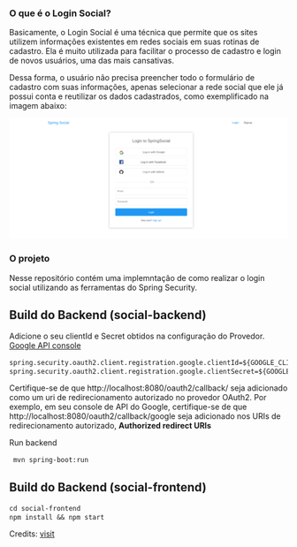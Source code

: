 ### O que é o Login Social?

Basicamente, o Login Social é uma técnica que permite que os sites utilizem informações existentes em redes sociais em suas rotinas de cadastro. Ela é muito utilizada para facilitar o processo de cadastro e login de novos usuários, uma das mais cansativas.

Dessa forma, o usuário não precisa preencher todo o formulário de cadastro com suas informações, apenas selecionar a rede social que ele já possui conta e reutilizar os dados cadastrados, como exemplificado na imagem abaixo:

![App Screenshot](img1.png)

### O projeto

Nesse repositório contém uma implemntação de como realizar o login social utilizando as ferramentas do Spring Security.

## Build do Backend (social-backend)

Adicione o seu clientId e Secret obtidos na configuração do Provedor. [Google API console](https://console.developers.google.com/projectselector/apis/credentials?pli=1)
```
spring.security.oauth2.client.registration.google.clientId=${GOOGLE_CLIENT_ID}
spring.security.oauth2.client.registration.google.clientSecret=${GOOGLE_PASSWORD}
```

Certifique-se de que http://localhost:8080/oauth2/callback/<provider> seja adicionado como um uri de redirecionamento autorizado no provedor OAuth2. Por exemplo, em seu console de API do Google, certifique-se de que http://localhost:8080/oauth2/callback/google seja adicionado nos URIs de redirecionamento autorizado, **Authorized redirect URIs**


Run backend
```
 mvn spring-boot:run
```


## Build do Backend (social-frontend)

```
cd social-frontend
npm install && npm start
```

Credits: [visit](https://github.com/callicoder/spring-boot-react-oauth2-social-login-demo)
